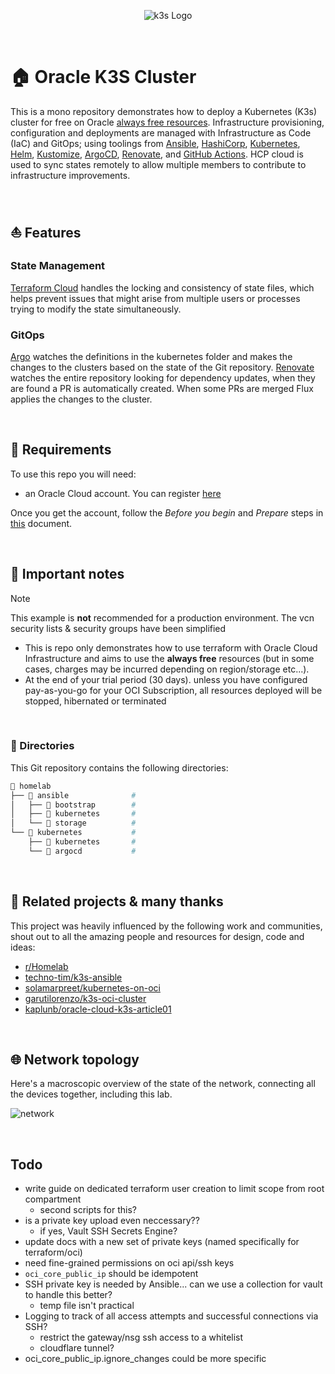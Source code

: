 <p align="center">
  <img src="https://garutilorenzo.github.io/images/k3s-logo-large.png?" alt="k3s Logo"/>
</p>

<br>

# 🏠 Oracle K3S Cluster

This is a mono repository demonstrates how to deploy a Kubernetes (K3s) cluster for free on Oracle [always free resources](https://docs.oracle.com/en-us/iaas/Content/FreeTier/freetier_topic-Always_Free_Resources.htm).  Infrastructure provisioning, configuration and deployments are managed with Infrastructure as Code (IaC) and GitOps; using toolings from [Ansible](https://www.ansible.com/), [HashiCorp](https://www.hashicorp.com/), [Kubernetes](https://kubernetes.io/), [Helm](https://github.com/helm/helm), [Kustomize](https://kustomize.io/), [ArgoCD](https://github.com/argoproj/argo-cd), [Renovate](https://github.com/renovatebot/renovate), and [GitHub Actions](https://github.com/features/actions). HCP cloud is used to sync states remotely to allow multiple members to contribute to infrastructure improvements.

<br>

## ⛵ Features

### State Management
[Terraform Cloud](https://www.hashicorp.com/products/terraform) handles the locking and consistency of state files, which helps prevent issues that might arise from multiple users or processes trying to modify the state simultaneously.

### GitOps
[Argo](https://argo-cd.readthedocs.io/en/stable/) watches the definitions in the kubernetes folder and makes the changes to the clusters based on the state of the Git repository. [Renovate](https://github.com/renovatebot/renovate) watches the entire repository looking for dependency updates, when they are found a PR is automatically created. When some PRs are merged Flux applies the changes to the cluster.

<br>

## 🔧 Requirements

To use this repo you will need:

* an Oracle Cloud account. You can register [here](https://cloud.oracle.com)

Once you get the account, follow the *Before you begin* and *Prepare* steps in [this](https://docs.oracle.com/en-us/iaas/developer-tutorials/tutorials/tf-provider/01-summary.htm) document.

<br> 

## 📖 Important notes

> [!NOTE]
>
> This example is **not** recommended for a production environment. The vcn security lists & security groups have been simplified

* This is repo only demonstrates how to use terraform with Oracle Cloud Infrastructure and aims to use the **always free** resources (but in some cases, charges may be incurred depending on region/storage etc...). 
* At the end of your trial period (30 days). unless you have configured pay-as-you-go for your OCI Subscription, all resources deployed will be stopped, hibernated or terminated

<br>

### 📁 Directories

This Git repository contains the following directories:

```zsh
📁 homelab
├── 📁 ansible              # 
│   ├── 📁 bootstrap        # 
│   ├── 📁 kubernetes       # 
│   └── 📁 storage          #          
└── 📁 kubernetes           # 
    ├── 📁 kubernetes       # 
    └── 📁 argocd           # 
```

<br>

## 🤙 Related projects & many thanks 

This project was heavily influenced by the following work and communities, shout out to all the amazing people and resources for design, code and ideas:

- [r/Homelab](https://www.reddit.com/r/homelab/)
- [techno-tim/k3s-ansible](https://github.com/techno-tim/k3s-ansible)
- [solamarpreet/kubernetes-on-oci](https://github.com/solamarpreet/kubernetes-on-oci)
- [garutilorenzo/k3s-oci-cluster](https://github.com/garutilorenzo/k3s-oci-cluster)
- [kaplunb/oracle-cloud-k3s-article01](https://github.com/kaplunb/oracle-cloud-k3s-article01)

<br>

## 🌐 Network topology

Here's a macroscopic overview of the state of the network, connecting all the devices together, including this lab.

![network](https://raw.githubusercontent.com/tibia-oce/oci/main/docs/assets/drawings/topology.excalidraw.svg)

<br>

## Todo

- write guide on dedicated terraform user creation to limit scope from root compartment
    - second scripts for this?
- is a private key upload even neccessary??
    - if yes, Vault SSH Secrets Engine?
- update docs with a new set of private keys (named specifically for terraform/oci)
- need fine-grained permissions on oci api/ssh keys
- `oci_core_public_ip` should be idempotent
- SSH private key is needed by Ansible... can we use a collection for vault to handle this better?
    - temp file isn't practical
- Logging to track of all access attempts and successful connections via SSH?
    - restrict the gateway/nsg ssh access to a whitelist
    - cloudflare tunnel? 
- oci_core_public_ip.ignore_changes could be more specific
